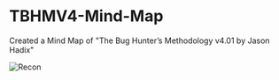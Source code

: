# TBHMV4-Mind-Map
Created a Mind Map of "The Bug Hunter’s Methodology v4.01 by Jason Hadix"

![Recon](https://user-images.githubusercontent.com/34830693/128637641-baf4fd10-2019-4b5f-b43c-7e8cbaa90642.png)
